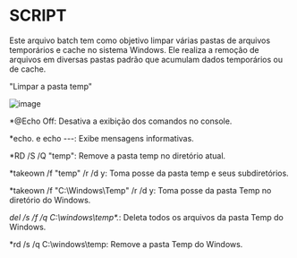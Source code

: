 # SCRIPT

Este arquivo batch tem como objetivo limpar várias pastas de arquivos temporários e cache no sistema Windows. Ele realiza a remoção de arquivos em diversas pastas padrão que acumulam dados temporários ou de cache.

"Limpar a pasta temp"

![image](https://github.com/user-attachments/assets/870d38ab-c87f-41b0-ac89-17812f3eee8a)

*@Echo Off: Desativa a exibição dos comandos no console.

*echo. e echo ---: Exibe mensagens informativas.

*RD /S /Q "temp": Remove a pasta temp no diretório atual.

*takeown /f "temp" /r /d y: Toma posse da pasta temp e seus subdiretórios.

*takeown /f "C:\Windows\Temp" /r /d y: Toma posse da pasta Temp no diretório do Windows.

*del /s /f /q C:\windows\temp\*.*: Deleta todos os arquivos da pasta Temp do Windows.

*rd /s /q C:\windows\temp: Remove a pasta Temp do Windows.
